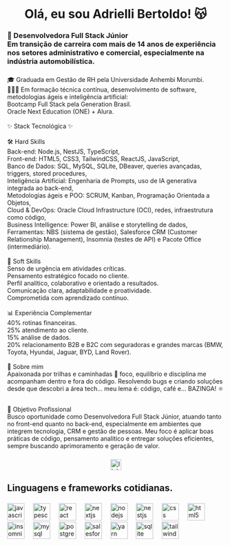 <h1 align="center">Olá, eu sou Adrielli Bertoldo! 😽</h1>

###

<h3 align="left">🎯 Desenvolvedora Full Stack Júnior<br>Em transição de carreira com mais de 14 anos de experiência nos setores administrativo e comercial, especialmente na indústria automobilística.</h3>

###

<p align="left">🎓 Graduada em Gestão de RH pela Universidade Anhembi Morumbi.<br> 👩🏻‍💻 Em formação técnica contínua, desenvolvimento de software, metodologias ágeis e inteligência artificial:<br>Bootcamp Full Stack pela Generation Brasil.<br>Oracle Next Education (ONE) + Alura.<br><br>✨ Stack Tecnológica ✨<br><br>🛠️ Hard Skills<br>Back-end: Node.js, NestJS, TypeScript,<br>Front-end: HTML5, CSS3, TailwindCSS, ReactJS, JavaScript,<br>Banco de Dados: SQL, MySQL, SQLite, DBeaver, queries avançadas, triggers, stored procedures,<br>Inteligência Artificial: Engenharia de Prompts, uso de IA generativa integrada ao back-end,<br>Metodologias ágeis e POO: SCRUM, Kanban, Programação Orientada a Objetos,<br>Cloud & DevOps: Oracle Cloud Infrastructure (OCI), redes, infraestrutura como código,<br>Business Intelligence: Power BI, análise e storytelling de dados,<br>Ferramentas: NBS (sistema de gestão), Salesforce CRM (Customer Relationship Management), Insomnia (testes de API) e Pacote Office (intermediário).<br><br>🧠 Soft Skills<br>Senso de urgência em atividades críticas.<br>Pensamento estratégico focado no cliente.<br>Perfil analítico, colaborativo e orientado a resultados.<br>Comunicação clara, adaptabilidade e proatividade.<br>Comprometida com aprendizado contínuo.<br><br>📊 Experiência Complementar<br>40% rotinas financeiras.<br>25% atendimento ao cliente.<br>15% análise de dados.<br>20% relacionamento B2B e B2C com seguradoras e grandes marcas (BMW, Toyota, Hyundai, Jaguar, BYD, Land Rover).<br><br>🌿 Sobre mim<br>Apaixonada por trilhas e caminhadas 🥾 foco, equilíbrio e disciplina me acompanham dentro e fora do código. Resolvendo bugs e criando soluções desde que descobri a área tech… meu lema é: código, café e... BAZINGA! ⚛️<br></p><br>📌 Objetivo Profissional<br>Busco oportunidade como Desenvolvedora Full Stack Júnior, atuando tanto no front-end quanto no back-end, especialmente em ambientes que integrem tecnologia, CRM e gestão de pessoas. Meu foco é aplicar boas práticas de código, pensamento analítico e entregar soluções eficientes, sempre buscando aprimoramento e geração de valor.</p>

###

<div align="center">
  <a href="https://www.linkedin.com/in/adrielli-bertoldo/" target="_blank">
    <img src="https://img.shields.io/static/v1?message=LinkedIn&logo=linkedin&label=&color=0077B5&logoColor=white&labelColor=&style=for-the-badge" height="25" alt="linkedin logo"  />
  </a>
</div>

<h2 align="left">Linguagens e frameworks cotidianas.</h2>

###

<div align="left">
  <img src="https://cdn.jsdelivr.net/gh/devicons/devicon/icons/javascript/javascript-original.svg" height="40" alt="javascript logo"  />
  <img width="12" />
  <img src="https://cdn.jsdelivr.net/gh/devicons/devicon/icons/typescript/typescript-original.svg" height="40" alt="typescript logo"  />
  <img width="12" />
  <img src="https://cdn.jsdelivr.net/gh/devicons/devicon/icons/react/react-original.svg" height="40" alt="react logo"  />
  <img width="12" />
  <img src="https://cdn.jsdelivr.net/gh/devicons/devicon/icons/nextjs/nextjs-original.svg" height="40" alt="nextjs logo"  />
  <img width="12" />
  <img src="https://cdn.jsdelivr.net/gh/devicons/devicon/icons/nodejs/nodejs-original.svg" height="40" alt="nodejs logo"  />
  <img width="12" />
  <img src="https://cdn.jsdelivr.net/gh/devicons/devicon/icons/nestjs/nestjs-original.svg" height="40" alt="nestjs logo"  />
  <img width="12" />
  <img src="https://cdn.jsdelivr.net/gh/devicons/devicon/icons/css3/css3-original.svg" height="40" alt="css logo"  />
  <img width="12" />
  <img src="https://cdn.jsdelivr.net/gh/devicons/devicon/icons/html5/html5-original.svg" height="40" alt="html5 logo"  />
  <img width="12" />
  <img src="https://cdn.jsdelivr.net/gh/devicons/devicon/icons/insomnia/insomnia-original.svg" height="40" alt="insomnia logo"  />
  <img width="12" />
  <img src="https://cdn.jsdelivr.net/gh/devicons/devicon/icons/mysql/mysql-original.svg" height="40" alt="mysql logo"  />
  <img width="12" />
  <img src="https://cdn.jsdelivr.net/gh/devicons/devicon/icons/postgresql/postgresql-original.svg" height="40" alt="postgresql logo"  />
  <img width="12" />
  <img src="https://cdn.jsdelivr.net/gh/devicons/devicon/icons/salesforce/salesforce-original.svg" height="40" alt="salesforce logo"  />
  <img width="12" />
  <img src="https://cdn.jsdelivr.net/gh/devicons/devicon/icons/yarn/yarn-original.svg" height="40" alt="yarn logo"  />
  <img width="12" />
  <img src="https://cdn.jsdelivr.net/gh/devicons/devicon/icons/sqlite/sqlite-original.svg" height="40" alt="sqlite logo"  />
  <img width="12" />
  <img src="https://cdn.jsdelivr.net/gh/devicons/devicon/icons/tailwindcss/tailwindcss-original-wordmark.svg" height="40" alt="tailwindcss logo"  />
</div>
